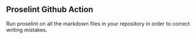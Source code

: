 ## Proselint Github Action

Run proselint on all the markdown files in your repository in order to correct writing mistakes.


